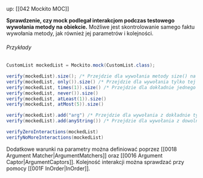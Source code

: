 up: [[042 Mockito MOC]]

**Sprawdzenie, czy mock podlegał  interakcjom podczas testowego wywołania metody na obiekcie.** Możliwe jest skontrolowanie samego faktu wywołania metody, jak również jej parametrów i kolejności.

###### Przykłady
```java
CustomList mockedList = Mockito.mock(CustomList.class);

verify(mockedList).size(); /* Przejdzie dla wywołania metody size() na mocku */
verify(mockedList, only()).size() /* Przejdzie dla wywołania tylko tej metody */
verify(mockedList, times(1)).size() /* Przejdzie dla dokładnie jednego wywołania */
verify(mockedList, never()).size() 
verify(mockedList, atLeast(1)).size()
verify(mockedList, atMost(5)).size()

verify(mockedList).add("arg") /* Przejdzie dla wywołania z dokładnie tym parameterem */
verify(mockedList).add(anyString()) /* Przejdzie dla wywołania z dowolnym parametrem */

verifyZeroInteractions(mockedList)
verifyNoMoreInteractions(mockedList)
```
Dodatkowe warunki na parametry można definiować poprzez [[0018 Argument Matcher|ArgumentMatchers]] oraz [[0016 Argument Captor|ArgumentCaptors]].
Kolejność interakcji można sprawdzać przy pomocy [[001F InOrder|InOrder]].